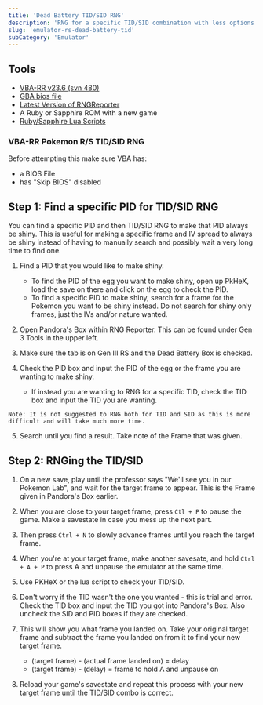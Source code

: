 ```yaml
---
title: 'Dead Battery TID/SID RNG'
description: 'RNG for a specific TID/SID combination with less options by not changing the date and time'
slug: 'emulator-rs-dead-battery-tid'
subCategory: 'Emulator'
---
```


## Tools

- [VBA-RR v23.6 (svn 480)](https://code.google.com/archive/p/vba-rerecording/downloads)
- [GBA bios file](https://encrypted.google.com/search?hl=en&q=gba%20bios)
- [Latest Version of RNGReporter](https://ci.appveyor.com/project/Admiral-Fish/rngreporter/build/artifacts)
- A Ruby or Sapphire ROM with a new game
- [Ruby/Sapphire Lua Scripts](https://projectpokemon.org/home/forums/topic/15187-gen-3-lua-scripts/)

### VBA-RR Pokemon R/S TID/SID RNG

Before attempting this make sure VBA has:

- a BIOS File
- has "Skip BIOS" disabled

## Step 1: Find a specific PID for TID/SID RNG

You can find a specific PID and then TID/SID RNG to make that PID always be shiny. This is useful for making a specific frame and IV spread to always be shiny instead of having to manually search and possibly wait a very long time to find one.

1. Find a PID that you would like to make shiny.

   - To find the PID of the egg you want to make shiny, open up PkHeX, load the save on there and click on the egg to check the PID.
   - To find a specific PID to make shiny, search for a frame for the Pokemon you want to be shiny instead. Do not search for shiny only frames, just the IVs and/or nature wanted.

2. Open Pandora's Box within RNG Reporter. This can be found under Gen 3 Tools in the upper left.

3. Make sure the tab is on Gen III RS and the Dead Battery Box is checked.

4. Check the PID box and input the PID of the egg or the frame you are wanting to make shiny.
   - If instead you are wanting to RNG for a specific TID, check the TID box and input the TID you are wanting.

```
Note: It is not suggested to RNG both for TID and SID as this is more difficult and will take much more time.
```

5. Search until you find a result. Take note of the Frame that was given.

## Step 2: RNGing the TID/SID

1. On a new save, play until the professor says "We'll see you in our Pokemon Lab", and wait for the target frame to appear. This is the Frame given in Pandora's Box earlier.

2. When you are close to your target frame, press `Ctl + P` to pause the game. Make a savestate in case you mess up the next part.

3. Then press `Ctrl + N` to slowly advance frames until you reach the target frame.

4. When you're at your target frame, make another savesate, and hold `Ctrl + A + P` to press A and unpause the emulator at the same time.

5. Use PKHeX or the lua script to check your TID/SID.

6. Don't worry if the TID wasn't the one you wanted - this is trial and error. Check the TID box and input the TID you got into Pandora's Box. Also uncheck the SID and PID boxes if they are checked.

7. This will show you what frame you landed on. Take your original target frame and subtract the frame you landed on from it to find your new target frame.

   - (target frame) - (actual frame landed on) = delay
   - (target frame) - (delay) = frame to hold A and unpause on

8. Reload your game's savestate and repeat this process with your new target frame until the TID/SID combo is correct.
